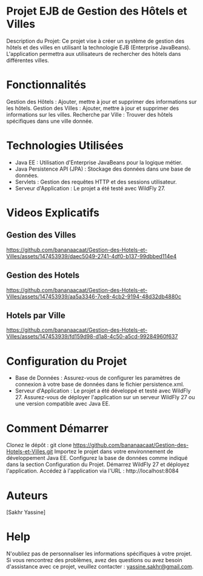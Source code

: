 # Projet EJB de Gestion des Hôtels et Villes
Description du Projet:
Ce projet vise à créer un système de gestion des hôtels et des villes en utilisant la technologie EJB (Enterprise JavaBeans). L'application permettra aux utilisateurs de rechercher des hôtels dans différentes villes.

# Fonctionnalités
Gestion des Hôtels : Ajouter, mettre à jour et supprimer des informations sur les hôtels.
Gestion des Villes : Ajouter, mettre à jour et supprimer des informations sur les villes.
Recherche par Ville : Trouver des hôtels spécifiques dans une ville donnée.

# Technologies Utilisées
- Java EE : Utilisation d'Enterprise JavaBeans pour la logique métier.
- Java Persistence API (JPA) : Stockage des données dans une base de données.
- Servlets : Gestion des requêtes HTTP et des sessions utilisateur.
- Serveur d'Application : Le projet a été testé avec WildFly 27.

# Videos Explicatifs
## Gestion des Villes
https://github.com/bananaacaat/Gestion-des-Hotels-et-Villes/assets/147453939/daec5049-2741-4df0-b137-99dbbed114e4

## Gestion des Hotels
https://github.com/bananaacaat/Gestion-des-Hotels-et-Villes/assets/147453939/aa5a3346-7ce8-4cb2-9194-48d32db4880c

## Hotels par Ville
https://github.com/bananaacaat/Gestion-des-Hotels-et-Villes/assets/147453939/fd159d98-d1a8-4c50-a5cd-99284960f637

# Configuration du Projet
- Base de Données : Assurez-vous de configurer les paramètres de connexion à votre base de données dans le fichier persistence.xml.
- Serveur d'Application : Le projet a été développé et testé avec WildFly 27. Assurez-vous de déployer l'application sur un serveur WildFly 27 ou une version compatible avec Java EE.

# Comment Démarrer
Clonez le dépôt : git clone https://github.com/bananaacaat/Gestion-des-Hotels-et-Villes.git
Importez le projet dans votre environnement de développement Java EE.
Configurez la base de données comme indiqué dans la section Configuration du Projet.
Démarrez WildFly 27 et déployez l'application.
Accédez à l'application via l'URL : http://localhost:8084

# Auteurs
[Sakhr Yassine]

# Help
N'oubliez pas de personnaliser les informations spécifiques à votre projet.
Si vous rencontrez des problèmes, avez des questions ou avez besoin d'assistance avec ce projet, veuillez contacter : yassine.sakhr@gmail.com.
